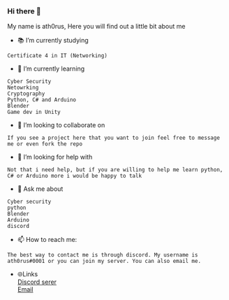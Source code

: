 ### Hi there 👋
My name is ath0rus, Here you will find out a little bit about me

- 📚 I’m currently studying 
```
Certificate 4 in IT (Networking)
```
- 🌱 I’m currently learning
```
Cyber Security
Netowrking
Cryptography
Python, C# and Arduino
Blender
Game dev in Unity
```
- 👯 I’m looking to collaborate on 
```
If you see a project here that you want to join feel free to message me or even fork the repo
```
- 🤔 I’m looking for help with 
```
Not that i need help, but if you are willing to help me learn python, C# or Arduino more i would be happy to talk
```
- 💬 Ask me about
```
Cyber security
python
Blender
Arduino
discord
```
- 📫 How to reach me: 
```
The best way to contact me is through discord. My username is ath0rus#0001 or you can join my server. You can also email me.
```
<!--- ⚡ Fun fact: ... -->

- 🌐Links\
[Discord serer](http://discord.ath0rus.com)\
[Email](mailto:ath0rus117@gmail.com)
